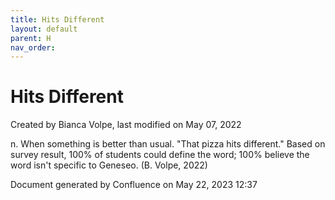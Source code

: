 ```yaml
---
title: Hits Different
layout: default
parent: H
nav_order:
---
```


# Hits Different

Created by  Bianca Volpe, last modified on May 07, 2022

n. When something is better than usual. &quot;That pizza hits different.&quot; Based on survey result, 100% of students could define the word; 100% believe the word isn't specific to Geneseo. (B. Volpe, 2022)

Document generated by Confluence on May 22, 2023 12:37


